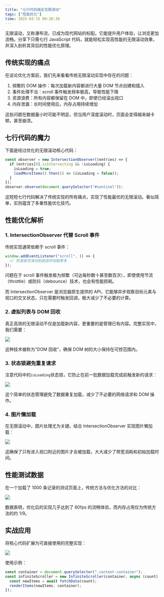 ```yaml
---
title: "七行代码搞定无限滚动"
tags: ["性能优化"]
time: 2025-03-15 09:28:38
---
```


无限滚动，又称瀑布流，已成为现代网站的标配。它能提升用户体验，让浏览更加流畅。分享下只需七行 JavaScript 代码，就能轻松实现高性能的无限滚动效果，并深入剖析其背后的性能优化原理。

## 传统实现的痛点

在谈论优化方案前，我们先来看看传统无限滚动实现中存在的问题：

1. 频繁的 DOM 操作：每次加载新内容都进行大量 DOM 节点创建和插入
2. 事件处理不当：scroll 事件触发频率极高，导致性能下降
3. 资源浪费：所有内容都保留在 DOM 中，即使已经滚出视口
4. 内存泄漏：长时间使用后，内存占用持续增加

这些问题在数据量小时可能不明显，但当用户深度滚动时，页面会变得越来越卡顿，甚至崩溃。

## 七行代码的魔力

下面是经过优化的无限滚动核心代码：

```js
const observer = new IntersectionObserver((entries) => {
  if (entries[0].isIntersecting && !isLoading) {
    isLoading = true;
    loadMoreItems().then(() => (isLoading = false));
  }
});
observer.observe(document.querySelector("#sentinel"));
```

这短短七行代码解决了传统实现的所有痛点，实现了性能最优的无限滚动。看似简单，实则蕴含了多重性能优化技巧。

## 性能优化解析

### 1\. IntersectionObserver 代替 Scroll 事件

传统实现通常依赖于 scroll 事件：

```js
window.addEventListener("scroll", () => {
  // 检查是否滚动到底部并加载更多
});
```

问题在于 scroll 事件触发极为频繁（可达每秒数十甚至数百次），即使使用节流（throttle）或防抖（debounce）技术，也会有性能损耗。

而 IntersectionObserver 是浏览器原生提供的 API，它能够异步观察目标元素与视口的交叉状态，只在需要时触发回调，极大减少了不必要的计算。

### 2\. 虚拟列表与 DOM 回收

真正高效的无限滚动不仅是加载新内容，更重要的是管理已有内容。完整实现中，我们需要：

<img src="/images/29.webp" />

这种技术被称为"DOM 回收"，确保 DOM 树的大小保持在可控范围内。

### 3\. 状态锁避免重复请求

注意代码中的`isLoading`状态锁，它防止在前一批数据加载完成前触发新的请求：

<img src="/images/30.webp" />

这个简单的状态管理避免了数据重复加载，减少了不必要的网络请求和 DOM 操作。

### 4\. 图片懒加载

在无限滚动中，图片处理尤为关键。结合 IntersectionObserver 实现图片懒加载：

<img src="/images/31.webp" />

这确保了只有进入视口附近的图片才会被加载，大大减少了带宽消耗和初始加载时间。

## 性能测试数据

在一个加载了 1000 条记录的测试页面上，传统方法与优化方法的对比：

<img src="/images/26.png" />

数据表明，优化后的实现几乎达到了 60fps 的流畅体验，而内存占用仅为传统方法的约 1/9。

## 实战应用

将核心代码扩展为可直接使用的完整实现：

<img src="/images/32.webp" />

使用示例：

```js
const container = document.querySelector(".content-container");
const infiniteScroller = new InfiniteScroller(container, async (count) => {
  const newItems = await fetchData(count);
  renderItems(newItems, container);
});
```
